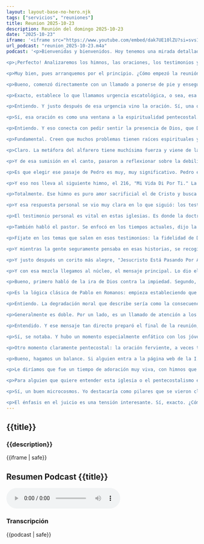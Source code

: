 ```yaml
---
layout: layout-base-no-hero.njk
tags: ["servicios", "reuniones"]
title: Reunion 2025-10-23
description: Reunión del domingo 2025-10-23
date: "2025-10-23"
iframe: '<iframe src="https://www.youtube.com/embed/dak7UE10lZU?si=svs15i6rvPd7YCiU" title="YouTube video player" frameborder="0" allow="accelerometer; autoplay; clipboard-write; encrypted-media; gyroscope; picture-in-picture; web-share" referrerpolicy="strict-origin-when-cross-origin" allowfullscreen></iframe>'
url_podcast: "reunion_2025-10-23.m4a"
podcast: '<p>Bienvenidas y bienvenidos. Hoy tenemos una mirada detallada a una reunión específica. Así es, nos vamos a enfocar en la Iglesia Evangélica Asamblea de Dios Cristo Redentor (I.E.A.D.C.R.), y en su reunión del 23 de octubre de 2025. Tenemos la grabación de su canal de YouTube, así que la idea es ofrecer un resumen claro, como para que alguien que visite la página web de la iglesia o alguien que quiera recordar el servicio tenga una idea clara de qué pasó.</p>

<p>¡Perfecto! Analizaremos los himnos, las oraciones, los testimonios y el mensaje principal. También veremos los componentes clave. Ese servicio tuvo una estructura bastante típica de las reuniones evangélicas pentecostales: alabanza, oración, testimonios y la predicación bíblica.</p>

<p>Muy bien, pues arranquemos por el principio. ¿Cómo empezó la reunión?</p>

<p>Bueno, comenzó directamente con un llamado a ponerse de pie y enseguida a cantar el himno número 314, "La Avenida de Cristo se Acerca." Ya desde el título marca un tema totalmente central. La letra habla de que el Rey viene pronto, que hay que vigilar. Sí, ese estribillo "vigilad, vigilad, vigilad" bastante insistente, crea como una atmósfera de expectativa.</p>

<p>Exacto, establece lo que llamamos urgencia escatológica, o sea, esa conciencia fuerte del fin de los tiempos, del regreso de Cristo, algo muy presente en esta corriente evangélica. Claro, y no es solo la letra; el cantar juntos, esa música que suele ser solemne, pero con energía, une a la gente, los alinea espiritualmente desde el inicio.</p>

<p>Entiendo. Y justo después de esa urgencia vino la oración. Sí, una oración colectiva centrada en los líderes, protección contra el enemigo, usaron esa palabra, ajá. Y también algo como "reprendemos toda artimaña diabólica," un lenguaje, bueno, fuerte.</p>

<p>Sí, esa oración es como una ventana a la espiritualidad pentecostal. Ahí se ven varios pilares, fíjate. Primero, la dependencia total de Dios para todo. Segundo, la oración unos por otros, la intercesión comunitaria. Y tercero, eso que notaste: el lenguaje de guerra espiritual. Cuando dicen "reprender artimañas diabólicas" refleja su visión del mundo. Hay una lucha activa entre el bien y el mal y creen que la oración les da autoridad para oponerse a lo negativo.</p>

<p>Entiendo. Y eso conecta con pedir sentir la presencia de Dios, que Dios use a la gente. Buscan que el Espíritu Santo actúe ahí mismo en el servicio. O sea, que esa idea de lucha espiritual es importante para entenderlos.</p>

<p>Fundamental. Creen que muchos problemas tienen raíces espirituales y que la oración es el arma principal para combatirlos, no solo pedir, sino ejercer autoridad. ¡Qué interesante! Bueno, después de esa oración intensa, volvieron a cantar un "corito," dijeron, "El Alfarero." Los coritos suelen ser más cortos, más repetitivos, fáciles de seguir. Y el mensaje de este, muy gráfico, el creyente como barro pidiendo ser moldeado, incluso roto y rehecho por Dios. Después de eso, ya se sentaron.</p>

<p>Claro. La metáfora del alfarero tiene muchísima fuerza y viene de la Biblia, de Jeremías, por ejemplo. Se usa mucho para hablar de la santificación, la transformación personal. Exacto, la obra de Dios en la vida de uno implica rendirse, confiar en Dios, aunque el proceso duela o no se entienda. Es un llamado a la sumisión, a confiar en su propósito.</p>

<p>Y de esa sumisión en el canto, pasaron a reflexionar sobre la debilidad humana. Leyeron Mateo 26:69-75, la negación de Pedro. Fue un pasaje fuerte. Y el comentario que hicieron después lo conectó con cosas de hoy: no ir a la iglesia, no orar, rendirse ante los problemas de la fe. Claro, se habló mucho de la lucha entre espíritu y carne y de necesitar la fuerza de Dios.</p>

<p>Es que elegir ese pasaje de Pedro es muy, muy significativo. Pedro era del círculo íntimo, había prometido lealtad total y falló. Su caída es como un espejo, muestra nuestra fragilidad, la de todos. Nadie está libre de fallar. Sirve como advertencia contra la confianza en uno mismo y como un llamado a ser auténticos y a perseverar. Reconoce esa lucha interna que mencionaste: "el espíritu está dispuesto, pero la carne es débil," como dice Jesús ahí mismo, y subraya que la fuerza viene de Dios, no de uno. Se conecta con la oración inicial, ¿ves? Tiene sentido, se va construyendo un argumento: somos débiles, necesitamos a Dios.</p>

<p>Y eso nos lleva al siguiente himno, el 216, "Mi Vida Di Por Ti." La letra es casi un diálogo, Cristo diciendo lo que hizo y preguntando: "Yo di mi vida por ti, ¿qué has dado tú por mí?" El que lo presentó dijo que invitaba a la introspección.</p>

<p>Totalmente. Ese himno es puro amor sacrificial el de Cristo y busca una respuesta tuya, personal, una autoevaluación. Exacto. "¿Cómo respondo yo a ese sacrificio? ¿Mi vida lo refleja?" Te dice que la fe no es pasiva, que pide entrega, servicio, una respuesta activa a ese amor. Después de ver la debilidad de Pedro, te presentan el modelo de entrega total, Cristo, y te preguntan: "¿Y tú qué?"</p>

<p>Y esa respuesta personal se vio muy clara en lo que siguió: los testimonios. Varias personas compartieron sus experiencias, el "momento de las oportunidades," como le llaman a veces. Sí, la hermana Nilda, por ejemplo, habló de un tema de salud, de cómo enfrentó el miedo a morir confiando en Dios, de la importancia de ser fiel. Hasta contó que oró por un niño en el hospital. ¡Qué fuerte! Y leyó el Salmo 59 y cantó un corito, "Andaba vagando en el mundo." Parecía hablar de su vida antes, ¿no?</p>

<p>El testimonio personal es vital en estas iglesias. Es donde la doctrina se vuelve real, ¿sabes? Claro, palpable. Y cumple muchas funciones. Primero, anima a los demás. Escuchar que Dios ayudó a otro refuerza la fe de todos. Hace que Dios parezca cercano, activo. Exacto, hablan de oración contestada, sanidad, provisión. Y también construye comunidad: compartir cosas así vulnerables une mucho. A veces hasta sirve para evangelizar, contando el antes y después.</p>

<p>También habló el pastor. Se enfocó en los tiempos actuales, dijo la necesidad de acercarse a Dios, contó su propia conversión y recalcó la importancia de la Biblia. Ajá, y al final una hermana, Agustina, dio un agradecimiento corto por la vida y por la oración de su mamá.</p>

<p>Fíjate en los temas que salen en esos testimonios: la fidelidad de Dios, aunque todo esté difícil; la lucha personal con el pecado o la duda; la gratitud por las cosas buenas; la perseverancia. Son historias para edificar, para animar, para mostrar cómo vivir la fe día a día.</p>

<p>Y mientras la gente seguramente pensaba en esas historias, se recogieron la ofrenda y cantaron dos cosas más. Sí, el himno 10, "Cuando Allá Se Pase Lista," ese tiene una imagen potente: el juicio final, el llamado celestial. El que lo presentó insistió en la seriedad de tener el nombre inscrito en el Libro de la Vida. Vuelve el tema escatológico, ¿ves? La responsabilidad ante Dios, la vida eterna. Y lo conectan con el acto de ofrendar; le da una perspectiva eterna al dar dinero.</p>

<p>Y justo después un corito más alegre, "Jesucristo Está Pasando Por Aquí." Sí, esa combinación es interesante: del juicio futuro, pasas a la presencia activa de Cristo ahora, ahí mismo. Es como decir, sí, hay un juicio, pero ojo, Cristo está aquí ahora y puede cambiarte. La ofrenda queda entre esa responsabilidad futura y la bendición presente.</p>

<p>Y con esa mezcla llegamos al núcleo, el mensaje principal. Lo dio el hermano José, basado en Romanos, capítulo 1:18-32. Un pasaje denso. Sí, y fue un mensaje directo. ¿Tocó puntos fuertes? ¿A ver cuáles fueron los ejes principales?</p>

<p>Bueno, primero habló de la ira de Dios contra la impiedad. Segundo, dijo que la creación misma muestra a Dios, así que nadie tiene excusa para no reconocerlo, el argumento de la revelación natural. Tercero, describió cómo la gente tiende a rechazar a Dios y eso lleva a la idolatría y a la degradación moral. Mencionó varios pecados de la lista de Romanos 1. La lista es explícita. Y cuarto, una advertencia clara sobre el juicio que viene, y para reforzarlo citó a profetas del Antiguo Testamento: Sofonías e Isaías, que hablan del Día de Jehová.</p>

<p>Es la lógica clásica de Pablo en Romanos: empieza estableciendo que todos han pecado y que la ira de Dios es justa. Es un punto de partida duro, pero teológicamente se ve como necesario. ¿Necesario para qué? Para que la buena noticia, el Evangelio de la salvación, tenga sentido. El argumento es: si todos estamos bajo juicio porque rechazamos la verdad de Dios, entonces necesitamos una solución, necesitamos la gracia.</p>

<p>Entiendo. La degradación moral que describe sería como la consecuencia de ese rechazo. Exacto. Y citar a los profetas le da más peso histórico bíblico a la advertencia del juicio. Suena a un mensaje fuerte. ¿Cuál es el objetivo de un mensaje así en una reunión?</p>

<p>Generalmente es doble. Por un lado, es un llamado de atención a los propios creyentes: "ojo, con el pecado, vivan coherentemente, el juicio es real," evitar la complacencia. Y por otro lado, una motivación para evangelizar. Si esta es la situación sin Cristo y el juicio viene, pues hay urgencia por compartir la solución que creen tener. Busca generar convicción y acción. Aunque hable de ira, apunta a la necesidad de la gracia.</p>

<p>Entendido. Y ese mensaje tan directo preparó el final de la reunión, que fue una oración final muy intensa. Sí, y muy específica. Oración por nombres concretos: sanidad para Nilda y Claudia, fortaleza para Camilo y Agustina, ayuda en problemas familiares para David y una petición por un tal Antonio. Ahí ves la aplicación práctica de todo lo anterior: la fe en que Dios interviene en lo concreto, el poder que le dan a la oración para sanar, fortalecer, solucionar problemas. Y la especificidad muestra que es una comunidad donde comparten sus cargas, ¿no?</p>

<p>Sí, se notaba. Y hubo un momento especialmente enfático con los jóvenes. ¿Qué pasó? Pidieron por su liberación de influencias negativas, por la intervención del Espíritu Santo en sus vidas. Usaron un lenguaje vehemente, pidieron que Dios "los quemara," que "tratara con ellos," reprendieron "espíritus de inquietud." La intensidad era, ¡guau!</p>

<p>Otro momento claramente pentecostal: la oración ferviente, a veces todos a la vez, el lenguaje de guerra espiritual otra vez (reprender, atar) y la creencia en esa acción directa poderosa del Espíritu Santo, que puede quemar lo malo. Y el foco en los jóvenes es crucial para ellos. Refleja una preocupación pastoral muy profunda por su futuro, por protegerlos de lo que ven como peligros del mundo y por asegurar que la fe continúe. La intensidad muestra lo en serio que se lo toman.</p>

<p>Bueno, hagamos un balance. Si alguien entra a la página web de la I.E.A.D.C.R. y quiere saber cómo fue esta reunión del 23 de octubre, ¿qué diríamos?</p>

<p>Le diríamos que fue un tiempo de adoración muy viva, con himnos que iban desde la espera del regreso de Cristo hasta la reflexión personal, mucha dependencia de la oración (no tanto general como muy, muy específica para necesidades concretas). Exacto, testimonios muy personales para mostrar a Dios actuando hoy, y un mensaje central directo sobre la condición humana, el juicio y la necesidad de responder a Dios.</p>

<p>Para alguien que quiere entender esta iglesia o el pentecostalismo en general, esta reunión es como una foto bastante completa, ¿no?</p>

<p>Sí, un buen microcosmos. Yo destacaría como pilares que se vieron claramente: 1. La Biblia como centro de todo, referencia todo el tiempo. 2. La importancia de la experiencia personal con Dios, no solo creer sino sentir, vivirlo. 3. Esa realidad de la dimensión espiritual, la lucha contra el mal, la guerra espiritual que mencionabas. 4. El poder que le dan a la oración juntos en comunidad, para sanar, liberar. Y 5. Esa fuerte expectativa del fin del regreso de Cristo. Eso marca mucho su forma de vivir y su misión.</p>

<p>El énfasis en el juicio es una tensión interesante. Sí, exacto. ¿Cómo hace una comunidad para comunicar esa urgencia sobre el juicio, sobre apartarse del mal y al mismo tiempo ser una invitación abierta al amor, a la gracia de Dios? Un equilibrio delicado. ¿Cómo logran que ese mensaje completo resuene especialmente con las nuevas generaciones que quizás reaccionan diferente a un discurso muy centrado en la advertencia? No sé, es algo que queda ahí flotando. Cómo equilibrar la advertencia y la bienvenida, algo para reflexionar.</p>'
---
```


<section class="reunion section bg-gray-ligth">
  <article class="container full-lg-screen">
    <h2 class="section-title">{{title}}</h2>
    <aside class="text-center">
      <h3 class="p1">{{description}}</h3>
      <div class="video-responsive-container">
        {{iframe | safe}}
      </div>
    </aside>
  </article>

  <article>
    <h2 class="p1">Resumen Podcast {{title}}</h2>
    <audio controls class="p1">
      <source src="/assets/audio/{{url_podcast|safe}}" type="audio/mp4">
      Tu navegador no soporta el elemento de audio.
    </audio>
    <h3 class="p1">Transcripción</h3>
    <div id="transcripcion-podcast">
      {{podcast | safe}}
    </div>
  </article>
</section>
